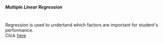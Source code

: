 <h5>Multiple Linear Regression</h5><br>
Regression is used to undertand which factors are important for student's performance.<br>
Click 
<a href="https://github.com/Vazgen-Tadevosyan/Data_Mining-Machine_Learning/blob/master/Regression/Regression.pdf">here</a>
